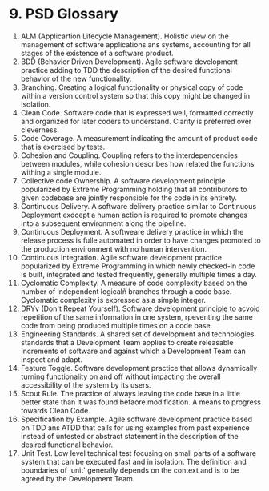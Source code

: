 # 9. PSD Glossary

1. ALM (Applicartion Lifecycle Management). Holistic view on the management of software applications ans systems, accounting for all stages of the existence of a software product.
2. BDD (Behavior Driven Development). Agile software development practice adding to TDD the description of the desired functional behavior of the new functionality.
3. Branching. Creating a logical functionality or physical copy of code within a version control system so that this copy might be changed in isolation.
4. Clean Code. Software code that is expressed well, formatted correctly and organized for later coders to understand. Clarity is preferred over cleverness.
5. Code Coverage. A measurement indicating the amount of product code that is exercised by tests.
6. Cohesion and Coupling. Coupling refers to the interdependencies between modules, while cohesion describes how related the functions withing a single module.
7. Collective code Ownership. A software development principle popularized by Extreme Programming holding that all contributors to given codebase are jointly responsible for the code in its entirety.
8. Continuous Delivery. A software delivery practice similar to Continuous Deployment exdcept a human action is required to promote changes into a subsequent environment along the pipeline.
9. Continuous Deployment. A softweare delivery practice in which the release process is fulle automated in order to have changes promoted to the production environment with no human intervention.
10. Continuous Integration. Agile software development practice popularized by Extreme Programming in which newly checked-in code is built, integrated and tested frequently, generally multiple times a day.
11. Cyclomatic Complexity. A measure of code complexity based on the number of independent logicalñ branches through a code base. Cyclomatic complexity is expressed as a simple integer.
12. DRYv (Don't Repeat Yourself). Software development principle to acvoid repetition of the same information in one system, rpeventing the same code from being produced  multiple times on a code base.
13. Engineering Standards. A shared set of development and technologies standards that a Development Team applies to create releasable Increments of software and against which a Development Team can inspect and adapt.
14. Feature Toggle. Software development practice that allows dynamically turning functionality on and off without impacting the overall accessibility of the system by its users.
15. Scout Rule. The practice of always leaving the code base in a little better state than it was found befaore modification. A means to progress towards Clean Code.
16. Specification by Example. Agile software development practice based on TDD ans ATDD that calls for using examples from past experience instead of untested or abstract statement in the description of the desired functional behavior.
17. Unit Test. Low level technical test focusing on small parts of a software system that can be executed fast and in isolation. The definition and boundaries of 'unit' generally depends on the context and is to be agreed by the Development Team.